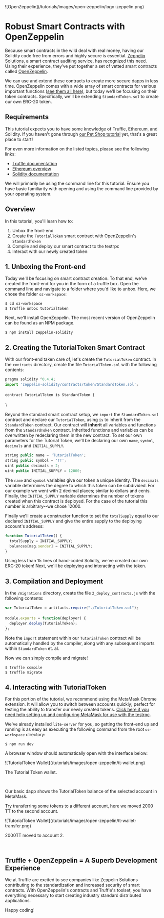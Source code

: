 </div><div class="text-center container">
  ![OpenZeppelin](/tutorials/images/open-zeppelin/logo-zeppelin.png)
</div><div class="container container-narrow">

# Robust Smart Contracts with OpenZeppelin

Because smart contracts in the wild deal with real money, having our Solidity code free from errors and highly secure is essential. [Zeppelin Solutions](https://zeppelin.solutions/), a smart contract auditing service, has recognized this need. Using their experience, they've put together a set of vetted smart contracts called [OpenZeppelin](https://openzeppelin.org/).

We can use and extend these contracts to create more secure dapps in less time. OpenZeppelin comes with a wide array of smart contracts for various important functions ([see them all here](https://github.com/OpenZeppelin/zeppelin-solidity)), but today we'll be focusing on their token contracts. Specifically, we'll be extending `StandardToken.sol` to create our own ERC-20 token.

## Requirements

This tutorial expects you to have some knowledge of Truffle, Ethereum, and Solidity. If you haven't gone through [our Pet Shop tutorial](/tutorials/pet-shop) yet, that's a great place to start!

For even more information on the listed topics, please see the following links:

* [Truffle documentation](/docs/)
* [Ethereum overview](https://ethereum.org/)
* [Solidity documentation](https://solidity.readthedocs.io/en/develop/)

We will primarily be using the command line for this tutorial. Ensure you have basic familiarity with opening and using the command line provided by your operating system.

## Overview

In this tutorial, you'll learn how to:

1. Unbox the front-end
2. Create the `TutorialToken` smart contract with OpenZeppelin's `StandardToken`
3. Compile and deploy our smart contract to the testrpc
4. Interact with our newly created token

## 1. Unboxing the Front-end

Today we'll be focusing on smart contract creation. To that end, we've created the front-end for you in the form of a truffle box. Open the command line and navigate to a folder where you'd like to unbox. Here, we chose the folder `oz-workspace`:

```shell
$ cd oz-workspace
$ truffle unbox tutorialtoken
```

Next, we'll install OpenZeppelin. The most recent version of OpenZeppelin can be found as an NPM package.

```shell
$ npm install zeppelin-solidity
```

## 2. Creating the TutorialToken Smart Contract

With our front-end taken care of, let's create the `TutorialToken` contract. In the `contracts` directory, create the file `TutorialToken.sol` with the following contents:

```javascript
pragma solidity ^0.4.4;
import 'zeppelin-solidity/contracts/token/StandardToken.sol';

contract TutorialToken is StandardToken {

}
```

Beyond the standard smart contract setup, we `import` the `StandardToken.sol` contract and declare our `TutorialToken`, using `is` to inherit from the `StandardToken` contract. Our contract will **inherit** all variables and functions from the `StandardToken` contract. Inherited functions and variables can be overwritten by redeclaring them in the new contract. To set our own parameters for the Tutorial Token, we'll be declaring our own `name`, `symbol`, `decimals` and `INITIAL_SUPPLY`.

```javascript
string public name = 'TutorialToken';
string public symbol = 'TT';
uint public decimals = 2;
uint public INITIAL_SUPPLY = 12000;
```

The `name` and `symbol` variables give our token a unique identity. The `decimals` variable determines the degree to which this token can be subdivided. For our example we went with 2 decimal places; similar to dollars and cents. Finally, the `INITIAL_SUPPLY` variable determines the number of tokens created when this contract is deployed. For the case of the tutorial this number is arbitrary--we chose 12000.

Finally we'll create a constructor function to set the `totalSupply` equal to our declared `INITIAL_SUPPLY` and give the entire supply to the deploying account's address:

```javascript
function TutorialToken() {
  totalSupply = INITIAL_SUPPLY;
  balances[msg.sender] = INITIAL_SUPPLY;
}
```

Using less than 15 lines of hand-coded Solidity, we've created our own ERC-20 token! Next, we'll be deploying and interacting with the token.

## 3. Compilation and Deployment

In the `/migrations` directory, create the file `2_deploy_contracts.js` with the following contents:

```javascript
var TutorialToken = artifacts.require("./TutorialToken.sol");

module.exports = function(deployer) {
  deployer.deploy(TutorialToken);
};
```

Note the `import` statement within our `TutorialToken` contract will be automatically handled by the compiler, along with any subsequent imports within `StandardToken` et. al.

Now we can simply compile and migrate!

```shell
$ truffle compile
$ truffle migrate
```

## 4. Interacting with TutorialToken

For this portion of the tutorial, we recommend using the MetaMask Chrome extension. It will allow you to switch between accounts quickly; perfect for testing the ability to transfer our newly created tokens. [Click here if you need help setting up and configuring MetaMask for use with the testrpc](/tutorials/pet-shop#using-our-dapp-in-chrome).

We've already installed `lite-server` for you, so getting the front-end up and running is as easy as executing the following command from the root `oz-workspace` directory:

```shell
$ npm run dev
```

A browser window should automatically open with the interface below:

</div><div class="text-center container">
  ![TutorialToken Wallet](/tutorials/images/open-zeppelin/tt-wallet.png)
  <p class="caption">The Tutorial Token wallet.</p><br/>
</div><div class="container container-narrow">

Our basic dapp shows the TutorialToken balance of the selected account in MetaMask.

Try transferring some tokens to a different account, here we moved 2000 TT to the second account.

</div><div class="text-center container">
  ![TutorialToken Wallet](/tutorials/images/open-zeppelin/tt-wallet-transfer.png)
  <p class="caption">2000TT moved to account 2.</p><br/>
</div><div class="container container-narrow">

## Truffle + OpenZeppelin = A Superb Development Experience

We at Truffle are excited to see companies like Zeppelin Solutions contributing to the standardization and increased security of smart contracts. With OpenZeppelin's contracts and Truffle's toolset, you have everything necessary to start creating industry standard distributed applications.

Happy coding!
